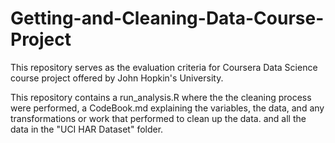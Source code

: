 # Getting-and-Cleaning-Data-Course-Project
This repository serves as the evaluation criteria for Coursera Data Science course project offered by John Hopkin's University.

This repository contains a run_analysis.R where the the cleaning process were performed, a CodeBook.md explaining  the variables, the data, and any transformations or work that performed to clean up the data. and all the data in the "UCI HAR Dataset" folder.
